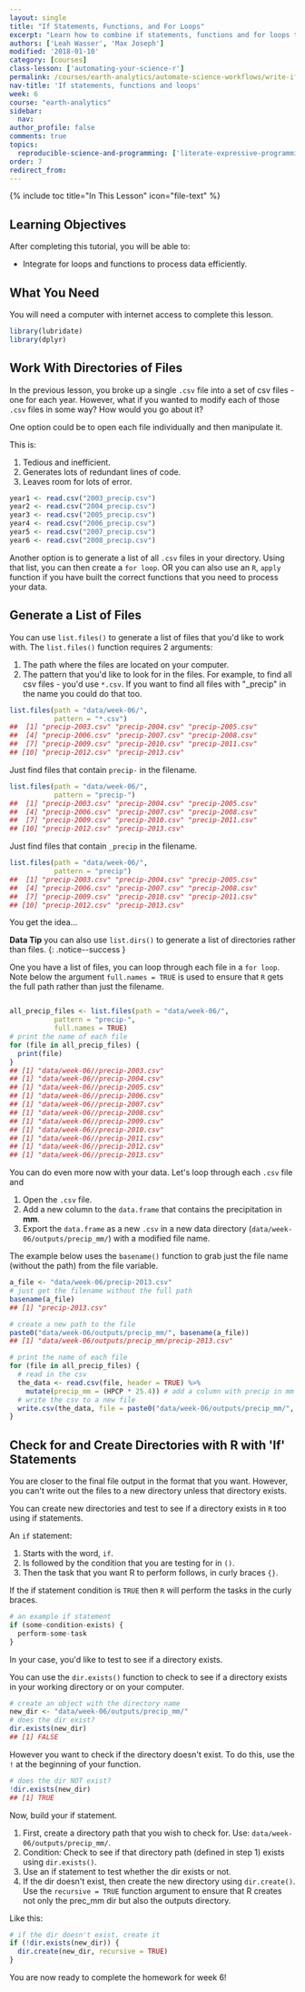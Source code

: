 ```yaml
---
layout: single
title: "If Statements, Functions, and For Loops"
excerpt: "Learn how to combine if statements, functions and for loops to process sets of text files."
authors: ['Leah Wasser', 'Max Joseph']
modified: '2018-01-10'
category: [courses]
class-lesson: ['automating-your-science-r']
permalink: /courses/earth-analytics/automate-science-workflows/write-if-statements-and-modify-files-r/
nav-title: 'If statements, functions and loops'
week: 6
course: "earth-analytics"
sidebar:
  nav:
author_profile: false
comments: true
topics:
  reproducible-science-and-programming: ['literate-expressive-programming', 'functions']
order: 7
redirect_from:
---
```


{% include toc title="In This Lesson" icon="file-text" %}



<div class='notice--success' markdown="1">

## <i class="fa fa-graduation-cap" aria-hidden="true"></i> Learning Objectives

After completing this tutorial, you will be able to:

* Integrate for loops and functions to process data efficiently.

## <i class="fa fa-check-square-o fa-2" aria-hidden="true"></i> What You Need

You will need a computer with internet access to complete this lesson.

</div>



```r
library(lubridate)
library(dplyr)
```

## Work With Directories of Files

In the previous lesson, you broke up a single `.csv` file into a set of csv files -
one for each year. However, what if you wanted to modify each of those `.csv` files
in some way? How would you go about it?

One option could be to open each file individually and then manipulate it.

This is:

1. Tedious and inefficient.
1. Generates lots of redundant lines of code.
1. Leaves room for lots of error.



```r
year1 <- read.csv("2003_precip.csv")
year2 <- read.csv("2004_precip.csv")
year3 <- read.csv("2005_precip.csv")
year4 <- read.csv("2006_precip.csv")
year5 <- read.csv("2007_precip.csv")
year6 <- read.csv("2008_precip.csv")

```

Another option is to generate a list of all `.csv` files in your directory. Using that
list, you can then create a `for loop`. OR you can also use an `R`, `apply` function if
you have built the correct functions that you need to process your data.

## Generate a List of Files

You can use `list.files()` to generate a list of files that you'd like to work
with. The `list.files()` function requires 2 arguments:

1. The path where the files are located on your computer.
1. The pattern that you'd like to look for in the files. For example, to find all csv files - you'd use `*.csv`. If you want to find all files with "_precip" in the name you could do that too.


```r
list.files(path = "data/week-06/",
           pattern = "*.csv")
##  [1] "precip-2003.csv" "precip-2004.csv" "precip-2005.csv"
##  [4] "precip-2006.csv" "precip-2007.csv" "precip-2008.csv"
##  [7] "precip-2009.csv" "precip-2010.csv" "precip-2011.csv"
## [10] "precip-2012.csv" "precip-2013.csv"
```

Just find files that contain `precip-` in the filename.


```r
list.files(path = "data/week-06/",
           pattern = "precip-")
##  [1] "precip-2003.csv" "precip-2004.csv" "precip-2005.csv"
##  [4] "precip-2006.csv" "precip-2007.csv" "precip-2008.csv"
##  [7] "precip-2009.csv" "precip-2010.csv" "precip-2011.csv"
## [10] "precip-2012.csv" "precip-2013.csv"
```

Just find files that contain `_precip` in the filename.


```r
list.files(path = "data/week-06/",
           pattern = "precip")
##  [1] "precip-2003.csv" "precip-2004.csv" "precip-2005.csv"
##  [4] "precip-2006.csv" "precip-2007.csv" "precip-2008.csv"
##  [7] "precip-2009.csv" "precip-2010.csv" "precip-2011.csv"
## [10] "precip-2012.csv" "precip-2013.csv"
```

You get the idea...


<i class="fa fa-star" aria-hidden="true"></i> **Data Tip** you can also use `list.dirs()` to generate a list of directories rather than files.
{: .notice--success }


One you have a list of files, you can loop through each file in a `for loop`.
Note below the argument `full.names = TRUE` is used to ensure that `R` gets the
full path rather than just the filename.


```r

all_precip_files <- list.files(path = "data/week-06/",
           pattern = "precip-",
           full.names = TRUE)
# print the name of each file
for (file in all_precip_files) {
  print(file)
}
## [1] "data/week-06//precip-2003.csv"
## [1] "data/week-06//precip-2004.csv"
## [1] "data/week-06//precip-2005.csv"
## [1] "data/week-06//precip-2006.csv"
## [1] "data/week-06//precip-2007.csv"
## [1] "data/week-06//precip-2008.csv"
## [1] "data/week-06//precip-2009.csv"
## [1] "data/week-06//precip-2010.csv"
## [1] "data/week-06//precip-2011.csv"
## [1] "data/week-06//precip-2012.csv"
## [1] "data/week-06//precip-2013.csv"
```

You can do even more now with your data. Let's loop through each `.csv` file and

1. Open the `.csv` file.
1. Add a new column to the `data.frame` that contains the precipitation in **mm**.
1. Export the `data.frame` as a new `.csv` in a new data directory (`data/week-06/outputs/precip_mm/`) with a modified file name.


The example below uses the `basename()` function to grab just the file name (without the path)
from the file variable.


```r
a_file <- "data/week-06/precip-2013.csv"
# just get the filename without the full path
basename(a_file)
## [1] "precip-2013.csv"

# create a new path to the file
paste0("data/week-06/outputs/precip_mm/", basename(a_file))
## [1] "data/week-06/outputs/precip_mm/precip-2013.csv"
```



```r
# print the name of each file
for (file in all_precip_files) {
  # read in the csv
  the_data <- read.csv(file, header = TRUE) %>%
    mutate(precip_mm = (HPCP * 25.4)) # add a column with precip in mm
  # write the csv to a new file
  write.csv(the_data, file = paste0("data/week-06/outputs/precip_mm/", basename(file)))
}
```


## Check for and Create Directories with R with 'If' Statements

You are closer to the final file output in the format that you want. However,
you can't write out the files to a new directory unless that directory exists.

You can create new directories and test to see if a directory exists in `R` too
using if statements.

An `if` statement:

1. Starts with the word, `if`.
1. Is followed by the condition that you are testing for in `()`.
1. Then the task that you want R to perform follows, in curly braces `{}`.

If the if statement condition is `TRUE` then `R` will perform the tasks in the
curly braces.

```r
# an example if statement
if (some-condition-exists) {
  perform-some-task
}
```
In your case, you'd like to test to see if a directory exists.

You can use the `dir.exists()` function to check to see if a directory exists in
your working directory or on your computer.





```r
# create an object with the directory name
new_dir <- "data/week-06/outputs/precip_mm/"
# does the dir exist?
dir.exists(new_dir)
## [1] FALSE
```

However you want to check if the directory doesn't exist. To do this, use the `!`
at the beginning of your function.


```r
# does the dir NOT exist?
!dir.exists(new_dir)
## [1] TRUE
```

Now, build your if statement.

1. First, create a directory path that you wish to check for. Use: `data/week-06/outputs/precip_mm/`.
2. Condition: Check to see if that directory path (defined in step 1) exists using `dir.exists()`.
3. Use an if statement to test whether the dir exists or not.
4. If the dir doesn't exist, then create the new directory using `dir.create()`. Use the `recursive = TRUE` function argument to ensure that R creates not only the prec_mm dir but also the outputs directory.

Like this:


```r
# if the dir doesn't exist, create it
if (!dir.exists(new_dir)) {
  dir.create(new_dir, recursive = TRUE)
}
```

You are now ready to complete the homework for week 6!

